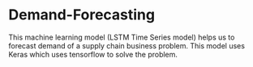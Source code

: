 # Demand-Forecasting
This machine learning model (LSTM Time Series model) helps us to forecast demand of a supply chain business problem. This model uses Keras which uses tensorflow to solve the problem.
